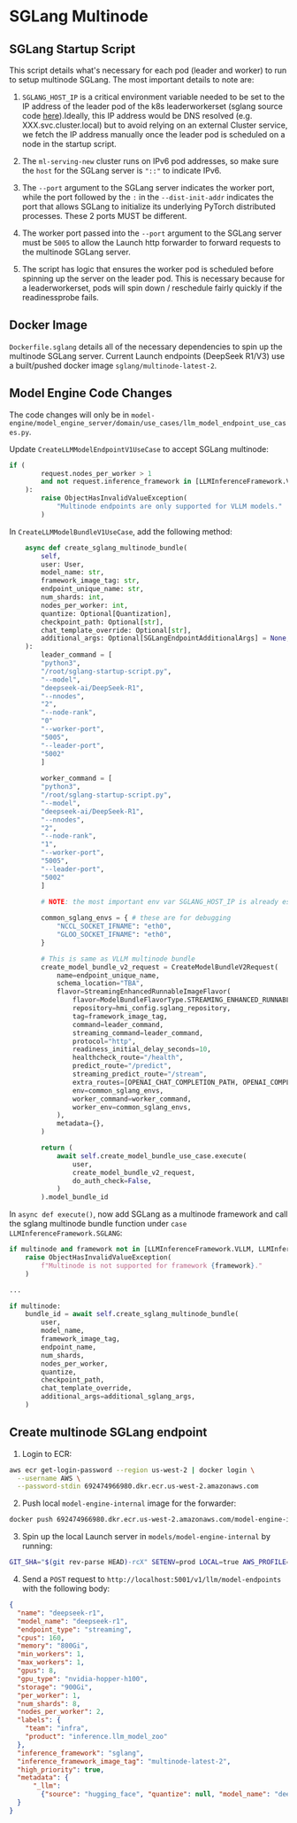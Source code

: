# SGLang Multinode

## SGLang Startup Script

This script details what's necessary for each pod (leader and worker) to run to setup multinode SGLang. The most important details to note are:

1. `SGLANG_HOST_IP` is a critical environment variable needed to be set to the IP address of the leader pod of the k8s leaderworkerset (sglang source code [here](https://github.com/sgl-project/sglang/blob/main/python/sglang/srt/utils.py#L1362)).Ideally, this IP address would be DNS resolved (e.g. XXX.svc.cluster.local) but to avoid relying on an external Cluster service, we fetch the IP address manually once the leader pod is scheduled on a node in the startup script.

2. The `ml-serving-new` cluster runs on IPv6 pod addresses, so make sure the `host` for the SGLang server is `"::"` to indicate IPv6.

3. The `--port` argument to the SGLang server indicates the worker port, while the port followed by the `:` in the `--dist-init-addr` indicates the port that allows SGLang to initialize its underlying PyTorch distributed processes. These 2 ports MUST be different.

4. The worker port passed into the `--port` argument to the SGLang server must be `5005` to allow the Launch http forwarder to forward requests to the multinode SGLang server.

5. The script has logic that ensures the worker pod is scheduled before spinning up the server on the leader pod. This is necessary because for a leaderworkerset, pods will spin down / reschedule fairly quickly if the readinessprobe fails.

## Docker Image

`Dockerfile.sglang` details all of the necessary dependencies to spin up the multinode SGLang server. Current Launch endpoints (DeepSeek R1/V3) use a built/pushed docker image `sglang/multinode-latest-2`.

## Model Engine Code Changes
The code changes will only be in `model-engine/model_engine_server/domain/use_cases/llm_model_endpoint_use_cases.py`.

Update `CreateLLMModelEndpointV1UseCase` to accept SGLang multinode:
```python
if (
        request.nodes_per_worker > 1
        and not request.inference_framework in [LLMInferenceFramework.VLLM, LLMInferenceFramework.SGLANG]
    ):
        raise ObjectHasInvalidValueException(
            "Multinode endpoints are only supported for VLLM models."
        )
```

In `CreateLLMModelBundleV1UseCase`, add the following method:

```python
    async def create_sglang_multinode_bundle(
        self,
        user: User,
        model_name: str,
        framework_image_tag: str,
        endpoint_unique_name: str,
        num_shards: int,
        nodes_per_worker: int,
        quantize: Optional[Quantization],
        checkpoint_path: Optional[str],
        chat_template_override: Optional[str],
        additional_args: Optional[SGLangEndpointAdditionalArgs] = None,
    ):
        leader_command = [
        "python3",
        "/root/sglang-startup-script.py",
        "--model",
        "deepseek-ai/DeepSeek-R1",
        "--nnodes",
        "2",
        "--node-rank",
        "0"
        "--worker-port",
        "5005",
        "--leader-port",
        "5002"
        ]
    
        worker_command = [
        "python3",
        "/root/sglang-startup-script.py",
        "--model",
        "deepseek-ai/DeepSeek-R1",
        "--nnodes",
        "2",
        "--node-rank",
        "1",
        "--worker-port",
        "5005",
        "--leader-port",
        "5002"
        ]

        # NOTE: the most important env var SGLANG_HOST_IP is already established in the sglang startup script
        
        common_sglang_envs = { # these are for debugging
            "NCCL_SOCKET_IFNAME": "eth0",
            "GLOO_SOCKET_IFNAME": "eth0",  
        }

        # This is same as VLLM multinode bundle
        create_model_bundle_v2_request = CreateModelBundleV2Request(
            name=endpoint_unique_name,
            schema_location="TBA",
            flavor=StreamingEnhancedRunnableImageFlavor(
                flavor=ModelBundleFlavorType.STREAMING_ENHANCED_RUNNABLE_IMAGE,
                repository=hmi_config.sglang_repository,
                tag=framework_image_tag,
                command=leader_command,
                streaming_command=leader_command,
                protocol="http",
                readiness_initial_delay_seconds=10,
                healthcheck_route="/health",
                predict_route="/predict",
                streaming_predict_route="/stream",
                extra_routes=[OPENAI_CHAT_COMPLETION_PATH, OPENAI_COMPLETION_PATH],
                env=common_sglang_envs,
                worker_command=worker_command,
                worker_env=common_sglang_envs,
            ),
            metadata={},
        )

        return (
            await self.create_model_bundle_use_case.execute(
                user,
                create_model_bundle_v2_request,
                do_auth_check=False,
            )
        ).model_bundle_id
```


In `async def execute()`, now add SGLang as a multinode framework and call the sglang multinode bundle function under `case LLMInferenceFramework.SGLANG`:

```python
if multinode and framework not in [LLMInferenceFramework.VLLM, LLMInferenceFramework.SGLANG]:
    raise ObjectHasInvalidValueException(
        f"Multinode is not supported for framework {framework}."
    )

...

if multinode:
    bundle_id = await self.create_sglang_multinode_bundle(
        user,
        model_name,
        framework_image_tag,
        endpoint_name,
        num_shards,
        nodes_per_worker,
        quantize,
        checkpoint_path,
        chat_template_override,
        additional_args=additional_sglang_args,
    )
```
## Create multinode SGLang endpoint
1. Login to ECR:
```bash
aws ecr get-login-password --region us-west-2 | docker login \
  --username AWS \
  --password-stdin 692474966980.dkr.ecr.us-west-2.amazonaws.com
```
2. Push local `model-engine-internal` image for the forwarder:

```bash
docker push 692474966980.dkr.ecr.us-west-2.amazonaws.com/model-engine-internal:$(git rev-parse HEAD)-rcX
```

3. Spin up the local Launch server in `models/model-engine-internal` by running:
```bash
GIT_SHA="$(git rev-parse HEAD)-rcX" SETENV=prod LOCAL=true AWS_PROFILE=ml-serving-admin just up prod
```

4. Send a `POST` request to `http://localhost:5001/v1/llm/model-endpoints` with the following body:

```json
{
  "name": "deepseek-r1",
  "model_name": "deepseek-r1",
  "endpoint_type": "streaming",
  "cpus": 160,
  "memory": "800Gi",
  "min_workers": 1,
  "max_workers": 1,
  "gpus": 8,
  "gpu_type": "nvidia-hopper-h100",
  "storage": "900Gi",
  "per_worker": 1,
  "num_shards": 8,
  "nodes_per_worker": 2,
  "labels": {
    "team": "infra",
    "product": "inference.llm_model_zoo"
  },
  "inference_framework": "sglang",
  "inference_framework_image_tag": "multinode-latest-2",
  "high_priority": true,
  "metadata": {
      "_llm": 
        {"source": "hugging_face", "quantize": null, "model_name": "deepseek-r1", "num_shards": 8, "checkpoint_path": "s3://scale-ml/models/hf-synced-weights/deepseek-ai/DeepSeek-R1", "inference_framework": "sglang", "chat_template_override": null, "inference_framework_image_tag": "multinode-latest-2"}
  }
}
```
